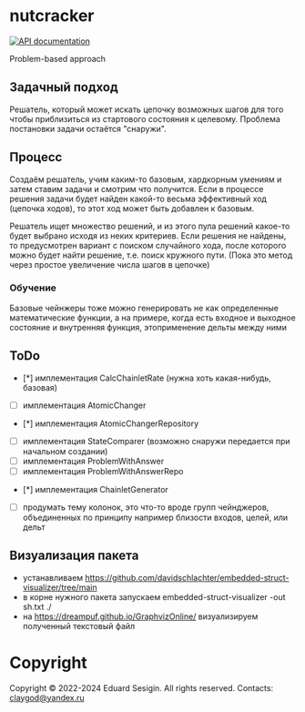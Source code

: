 # nutcracker

[![API documentation](https://godoc.org/github.com/claygod/nutcracker?status.svg)](https://godoc.org/github.com/claygod/nutcracker)

Problem-based approach

## Задачный подход

Решатель, который может искать цепочку возможных шагов для того чтобы приблизиться из стартового состояния к целевому.
Проблема постановки задачи остаётся "снаружи".

## Процесс

Создаём решатель, учим каким-то базовым, хардкорным умениям и затем ставим задачи и смотрим что получится. 
Если в процессе решения задачи будет найден какой-то весьма эффективный ход (цепочка ходов), то этот ход может быть добавлен к базовым.

Решатель ищет множество решений, и из этого пула решений какое-то будет выбрано исходя из неких критериев.
Если решения не найдены, то предусмотрен вариант с поиском случайного хода, после которого можно будет найти решение, т.е. поиск кружного пути.
(Пока это метод через простое увеличение числа шагов в цепочке)

### Обучение

Базовые чейнжеры тоже можно генерировать не как определенные математические функции, 
а на примере, когда есть входное и выходное состояние и внутренняя функция, этоприменение дельты между ними

## ToDo

- [*] имплементация CalcChainletRate (нужна хоть какая-нибудь, базовая)
- [ ] имплементация AtomicChanger
- [*] имплементация AtomicChangerRepository
- [ ] имплементация StateComparer (возможно снаружи передается при начальном создании)
- [ ] имплементация ProblemWithAnswer
- [ ] имплементация ProblemWithAnswerRepo
- [*] имплементация ChainletGenerator
- [ ] продумать тему колонок, это что-то вроде групп чейнджеров, объединенных по принципу например близости входов, целей, или дельт


## Визуализация пакета

- устанавливаем https://github.com/davidschlachter/embedded-struct-visualizer/tree/main
- в корне нужного пакета запускаем embedded-struct-visualizer -out sh.txt ./
- на https://dreampuf.github.io/GraphvizOnline/ визуализируем полученный текстовый файл

# Copyright

Copyright © 2022-2024 Eduard Sesigin. All rights reserved. Contacts: claygod@yandex.ru
